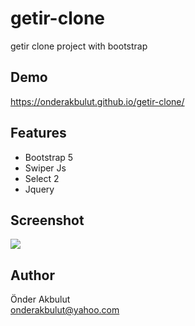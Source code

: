 # getir-clone
getir clone project with bootstrap

## Demo
https://onderakbulut.github.io/getir-clone/

## Features

- Bootstrap 5
- Swiper Js
- Select 2 
- Jquery

## Screenshot
![](https://onderakbulut.github.io/getir-clone/screenshot.png)

## Author

Önder Akbulut\
onderakbulut@yahoo.com
